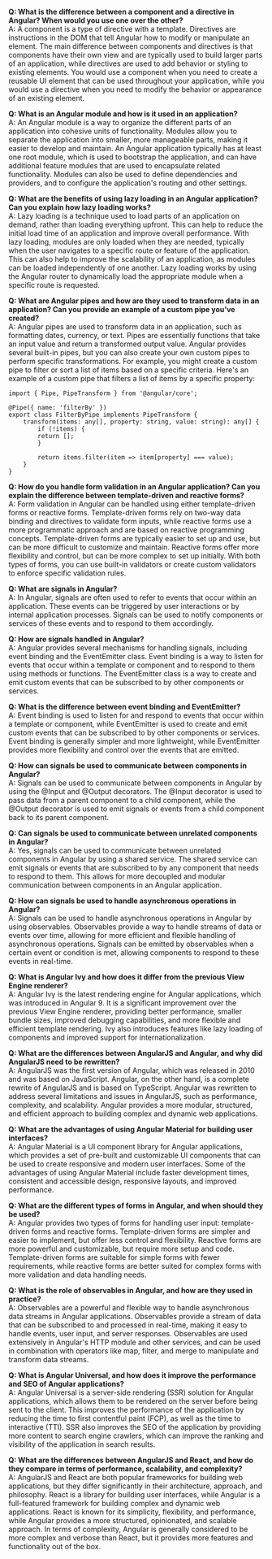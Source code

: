 **Q: What is the difference between a component and a directive in Angular? When would you use one over the other?**  
A: A component is a type of directive with a template. Directives are instructions in the DOM that tell Angular how to modify or manipulate an element. The main difference between components and directives is that components have their own view and are typically used to build larger parts of an application, while directives are used to add behavior or styling to existing elements. You would use a component when you need to create a reusable UI element that can be used throughout your application, while you would use a directive when you need to modify the behavior or appearance of an existing element.

**Q: What is an Angular module and how is it used in an application?**  
A: An Angular module is a way to organize the different parts of an application into cohesive units of functionality. Modules allow you to separate the application into smaller, more manageable parts, making it easier to develop and maintain. An Angular application typically has at least one root module, which is used to bootstrap the application, and can have additional feature modules that are used to encapsulate related functionality. Modules can also be used to define dependencies and providers, and to configure the application's routing and other settings.

**Q: What are the benefits of using lazy loading in an Angular application? Can you explain how lazy loading works?**  
A: Lazy loading is a technique used to load parts of an application on demand, rather than loading everything upfront. This can help to reduce the initial load time of an application and improve overall performance. With lazy loading, modules are only loaded when they are needed, typically when the user navigates to a specific route or feature of the application. This can also help to improve the scalability of an application, as modules can be loaded independently of one another. Lazy loading works by using the Angular router to dynamically load the appropriate module when a specific route is requested.

**Q: What are Angular pipes and how are they used to transform data in an application? Can you provide an example of a custom pipe you've created?**  
A: Angular pipes are used to transform data in an application, such as formatting dates, currency, or text. Pipes are essentially functions that take an input value and return a transformed output value. Angular provides several built-in pipes, but you can also create your own custom pipes to perform specific transformations. For example, you might create a custom pipe to filter or sort a list of items based on a specific criteria. Here's an example of a custom pipe that filters a list of items by a specific property:

    import { Pipe, PipeTransform } from '@angular/core';

    @Pipe({ name: 'filterBy' })
    export class FilterByPipe implements PipeTransform {
        transform(items: any[], property: string, value: string): any[] {
            if (!items) {
            return [];
            }

            return items.filter(item => item[property] === value);
        }
    }

**Q: How do you handle form validation in an Angular application? Can you explain the difference between template-driven and reactive forms?**  
A: Form validation in Angular can be handled using either template-driven forms or reactive forms. Template-driven forms rely on two-way data binding and directives to validate form inputs, while reactive forms use a more programmatic approach and are based on reactive programming concepts. Template-driven forms are typically easier to set up and use, but can be more difficult to customize and maintain. Reactive forms offer more flexibility and control, but can be more complex to set up initially. With both types of forms, you can use built-in validators or create custom validators to enforce specific validation rules.

**Q: What are signals in Angular?**  
A: In Angular, signals are often used to refer to events that occur within an application. These events can be triggered by user interactions or by internal application processes. Signals can be used to notify components or services of these events and to respond to them accordingly.

**Q: How are signals handled in Angular?**  
A: Angular provides several mechanisms for handling signals, including event binding and the EventEmitter class. Event binding is a way to listen for events that occur within a template or component and to respond to them using methods or functions. The EventEmitter class is a way to create and emit custom events that can be subscribed to by other components or services.

**Q: What is the difference between event binding and EventEmitter?**  
A: Event binding is used to listen for and respond to events that occur within a template or component, while EventEmitter is used to create and emit custom events that can be subscribed to by other components or services. Event binding is generally simpler and more lightweight, while EventEmitter provides more flexibility and control over the events that are emitted.

**Q: How can signals be used to communicate between components in Angular?**  
A: Signals can be used to communicate between components in Angular by using the @Input and @Output decorators. The @Input decorator is used to pass data from a parent component to a child component, while the @Output decorator is used to emit signals or events from a child component back to its parent component.

**Q: Can signals be used to communicate between unrelated components in Angular?**  
A: Yes, signals can be used to communicate between unrelated components in Angular by using a shared service. The shared service can emit signals or events that are subscribed to by any component that needs to respond to them. This allows for more decoupled and modular communication between components in an Angular application.

**Q: How can signals be used to handle asynchronous operations in Angular?**  
A: Signals can be used to handle asynchronous operations in Angular by using observables. Observables provide a way to handle streams of data or events over time, allowing for more efficient and flexible handling of asynchronous operations. Signals can be emitted by observables when a certain event or condition is met, allowing components to respond to these events in real-time.

**Q: What is Angular Ivy and how does it differ from the previous View Engine renderer?**  
A: Angular Ivy is the latest rendering engine for Angular applications, which was introduced in Angular 9. It is a significant improvement over the previous View Engine renderer, providing better performance, smaller bundle sizes, improved debugging capabilities, and more flexible and efficient template rendering. Ivy also introduces features like lazy loading of components and improved support for internationalization.

**Q: What are the differences between AngularJS and Angular, and why did AngularJS need to be rewritten?**  
A: AngularJS was the first version of Angular, which was released in 2010 and was based on JavaScript. Angular, on the other hand, is a complete rewrite of AngularJS and is based on TypeScript. Angular was rewritten to address several limitations and issues in AngularJS, such as performance, complexity, and scalability. Angular provides a more modular, structured, and efficient approach to building complex and dynamic web applications.

**Q: What are the advantages of using Angular Material for building user interfaces?**  
A: Angular Material is a UI component library for Angular applications, which provides a set of pre-built and customizable UI components that can be used to create responsive and modern user interfaces. Some of the advantages of using Angular Material include faster development times, consistent and accessible design, responsive layouts, and improved performance.

**Q: What are the different types of forms in Angular, and when should they be used?**  
A: Angular provides two types of forms for handling user input: template-driven forms and reactive forms. Template-driven forms are simpler and easier to implement, but offer less control and flexibility. Reactive forms are more powerful and customizable, but require more setup and code. Template-driven forms are suitable for simple forms with fewer requirements, while reactive forms are better suited for complex forms with more validation and data handling needs.

**Q: What is the role of observables in Angular, and how are they used in practice?**  
A: Observables are a powerful and flexible way to handle asynchronous data streams in Angular applications. Observables provide a stream of data that can be subscribed to and processed in real-time, making it easy to handle events, user input, and server responses. Observables are used extensively in Angular's HTTP module and other services, and can be used in combination with operators like map, filter, and merge to manipulate and transform data streams.

**Q: What is Angular Universal, and how does it improve the performance and SEO of Angular applications?**  
A: Angular Universal is a server-side rendering (SSR) solution for Angular applications, which allows them to be rendered on the server before being sent to the client. This improves the performance of the application by reducing the time to first contentful paint (FCP), as well as the time to interactive (TTI). SSR also improves the SEO of the application by providing more content to search engine crawlers, which can improve the ranking and visibility of the application in search results.

**Q: What are the differences between AngularJS and React, and how do they compare in terms of performance, scalability, and complexity?**  
A: AngularJS and React are both popular frameworks for building web applications, but they differ significantly in their architecture, approach, and philosophy. React is a library for building user interfaces, while Angular is a full-featured framework for building complex and dynamic web applications. React is known for its simplicity, flexibility, and performance, while Angular provides a more structured, opinionated, and scalable approach. In terms of complexity, Angular is generally considered to be more complex and verbose than React, but it provides more features and functionality out of the box.

